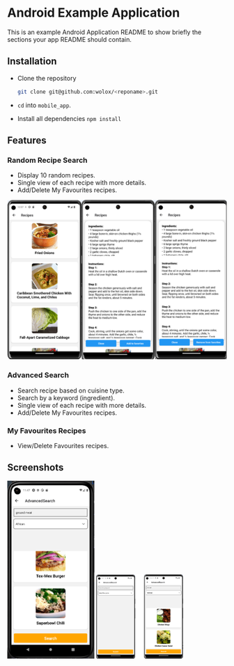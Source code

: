 # Android Example Application

This is an example Android Application README to show briefly the sections your app README should contain.

## Installation

- Clone the repository
  
  ```bash
  git clone git@github.com:wolox/<reponame>.git
  ```

- `cd` into `mobile_app`.

- Install all dependencies `npm install`

## Features

### Random Recipe Search

- Display 10 random recipes.
- Single view of each recipe with more details.
- Add/Delete My Favourites recipes.

![](https://github.com/josearangoj/react_native_recipes_app/blob/main/assets/screenshots/random_recipes.png?raw=true)

### Advanced Search

- Search recipe based on cuisine type.
- Search by a keyword (ingredient).
- Single view of each recipe with more details.
- Add/Delete My Favourites recipes.

### My Favourites Recipes

- View/Delete Favourites recipes.

## Screenshots

<p>
<img src="https://github.com/josearangoj/react_native_recipes_app/blob/main/assets/screenshots/advanced_search.png?raw=true" alt="Advanced Search" width="200">
<img src="https://github.com/josearangoj/react_native_recipes_app/blob/main/assets/screenshots/advanced_search_2.png?raw=true" alt="Advanced Search" width="200">
</p>
